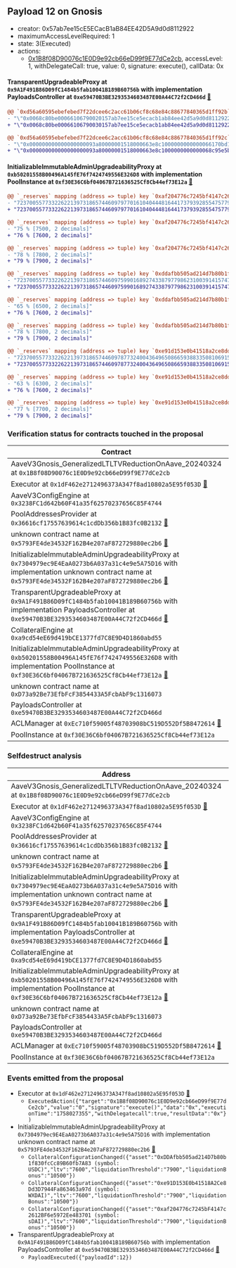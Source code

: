 ## Payload 12 on Gnosis

- creator: 0x57ab7ee15cE5ECacB1aB84EE42D5A9d0d8112922
- maximumAccessLevelRequired: 1
- state: 3(Executed)
- actions:
  - [0x1B8f08D90076c1E0D9e92cb66eD99f9E77dCe2cb](https://gnosisscan.io/tx/0x1B8f08D90076c1E0D9e92cb66eD99f9E77dCe2cb), accessLevel: 1, withDelegateCall: true, value: 0, signature: execute(), callData: 0x

#### TransparentUpgradeableProxy at `0x9A1F491B86D09fC1484b5fab10041B189B60756b` with implementation PayloadsController at `0xe59470B3BE3293534603487E00A44C72f2CD466d` [:ghost:](https://github.com/bgd-labs/aave-address-book  "GovernanceV3Gnosis.PAYLOADS_CONTROLLER")

```diff
@@ `0xd56a60595ebefebed7f22dcee6c2acc61b06cf8c68e84c88677840365d1ff92b` raw  @@
- "\"0x0068c80be00066106790020157ab7ee15ce5ecacb1ab84ee42d5a9d0d8112922\""
+ "\"0x0068c80be00066106790030157ab7ee15ce5ecacb1ab84ee42d5a9d0d8112922\""

@@ `0xd56a60595ebefebed7f22dcee6c2acc61b06cf8c68e84c88677840365d1ff92c` raw  @@
- "\"0x000000000000000000093a80000001518000663e8c1000000000000066170bd1\""
+ "\"0x000000000000000000093a80000001518000663e8c1000000000000068c95e5b\""

```
#### InitializableImmutableAdminUpgradeabilityProxy at `0xb50201558B00496A145fE76f7424749556E326D8` with implementation PoolInstance at `0xf30E36C6bf04067B721636525Cf8Cb44ef73E12a` [:ghost:](https://github.com/bgd-labs/aave-address-book  "AaveV3Gnosis.POOL")

```diff
@@ `_reserves` mapping (address => tuple) key `0xaf204776c7245bf4147c2612bf6e5972ee483701`.configuration.data @@
- "7237005577332262213973186574460979770161040444816441737939285547577964502348"
+ "7237005577332262213973186574460979770161040444816441737939285547577971056048"

@@ `_reserves` mapping (address => tuple) key `0xaf204776c7245bf4147c2612bf6e5972ee483701`.configuration.ltv @@
- "75 % [7500, 2 decimals]"
+ "76 % [7600, 2 decimals]"

@@ `_reserves` mapping (address => tuple) key `0xaf204776c7245bf4147c2612bf6e5972ee483701`.configuration.liquidationThreshold @@
- "78 % [7800, 2 decimals]"
+ "79 % [7900, 2 decimals]"

@@ `_reserves` mapping (address => tuple) key `0xddafbb505ad214d7b80b1f830fccc89b60fb7a83`.configuration.data @@
- "7237005577332262213973186574460975990168927433879779862310039141574728227172"
+ "7237005577332262213973186574460975990168927433879779862310039141574734781872"

@@ `_reserves` mapping (address => tuple) key `0xddafbb505ad214d7b80b1f830fccc89b60fb7a83`.configuration.ltv @@
- "65 % [6500, 2 decimals]"
+ "76 % [7600, 2 decimals]"

@@ `_reserves` mapping (address => tuple) key `0xddafbb505ad214d7b80b1f830fccc89b60fb7a83`.configuration.liquidationThreshold @@
- "78 % [7800, 2 decimals]"
+ "79 % [7900, 2 decimals]"

@@ `_reserves` mapping (address => tuple) key `0xe91d153e0b41518a2ce8dd3d7944fa863463a97d`.configuration.data @@
- "7237005577332262213973186574460978773240043649650866593883350810691554777244"
+ "7237005577332262213973186574460978773240043649650866593883350810691567885744"

@@ `_reserves` mapping (address => tuple) key `0xe91d153e0b41518a2ce8dd3d7944fa863463a97d`.configuration.ltv @@
- "63 % [6300, 2 decimals]"
+ "76 % [7600, 2 decimals]"

@@ `_reserves` mapping (address => tuple) key `0xe91d153e0b41518a2ce8dd3d7944fa863463a97d`.configuration.liquidationThreshold @@
- "77 % [7700, 2 decimals]"
+ "79 % [7900, 2 decimals]"

```
### Verification status for contracts touched in the proposal

| Contract | Status |
|---------|------------|
| AaveV3Gnosis_GeneralizedLTLTVReductionOnAave_20240324 at `0x1B8f08D90076c1E0D9e92cb66eD99f9E77dCe2cb` | Contract |
| Executor at `0x1dF462e2712496373A347f8ad10802a5E95f053D` [:ghost:](https://github.com/bgd-labs/aave-address-book  "AaveV3Gnosis.ACL_ADMIN") | Contract |
| AaveV3ConfigEngine at `0x3238FC1d642b60F41a35f62570237656C85F4744` | Contract |
| PoolAddressesProvider at `0x36616cf17557639614c1cdDb356b1B83fc0B2132` [:ghost:](https://github.com/bgd-labs/aave-address-book  "AaveV3Gnosis.POOL_ADDRESSES_PROVIDER") | Contract |
| unknown contract name at `0x5793FE4de34532F162B4e207aF872729880ec2b6` [:ghost:](https://github.com/bgd-labs/aave-address-book  "AaveV3Gnosis.POOL_CONFIGURATOR_IMPL") | Contract |
| InitializableImmutableAdminUpgradeabilityProxy at `0x7304979ec9E4EaA0273b6A037a31c4e9e5A75D16` with implementation unknown contract name at `0x5793FE4de34532F162B4e207aF872729880ec2b6` [:ghost:](https://github.com/bgd-labs/aave-address-book  "AaveV3Gnosis.POOL_CONFIGURATOR") | Contract |
| TransparentUpgradeableProxy at `0x9A1F491B86D09fC1484b5fab10041B189B60756b` with implementation PayloadsController at `0xe59470B3BE3293534603487E00A44C72f2CD466d` [:ghost:](https://github.com/bgd-labs/aave-address-book  "GovernanceV3Gnosis.PAYLOADS_CONTROLLER") | Contract |
| CollateralEngine at `0xa9cd54eE69d419bCE1377fd7C8E9D4D1860abd55` | Contract |
| InitializableImmutableAdminUpgradeabilityProxy at `0xb50201558B00496A145fE76f7424749556E326D8` with implementation PoolInstance at `0xf30E36C6bf04067B721636525Cf8Cb44ef73E12a` [:ghost:](https://github.com/bgd-labs/aave-address-book  "AaveV3Gnosis.POOL") | Contract |
| unknown contract name at `0xD73a92Be73EfbFcF3854433A5FcbAbF9c1316073` | EOA |
| PayloadsController at `0xe59470B3BE3293534603487E00A44C72f2CD466d` | Contract |
| ACLManager at `0xEc710f59005f48703908bC519D552Df5B8472614` [:ghost:](https://github.com/bgd-labs/aave-address-book  "AaveV3Gnosis.ACL_MANAGER") | Contract |
| PoolInstance at `0xf30E36C6bf04067B721636525Cf8Cb44ef73E12a` | Contract |

### Selfdestruct analysis

| Address | Result |
|---------|------------|
| AaveV3Gnosis_GeneralizedLTLTVReductionOnAave_20240324 at `0x1B8f08D90076c1E0D9e92cb66eD99f9E77dCe2cb` | DelegateCall |
| Executor at `0x1dF462e2712496373A347f8ad10802a5E95f053D` [:ghost:](https://github.com/bgd-labs/aave-address-book  "AaveV3Gnosis.ACL_ADMIN") | DelegateCall |
| AaveV3ConfigEngine at `0x3238FC1d642b60F41a35f62570237656C85F4744` | DelegateCall |
| PoolAddressesProvider at `0x36616cf17557639614c1cdDb356b1B83fc0B2132` [:ghost:](https://github.com/bgd-labs/aave-address-book  "AaveV3Gnosis.POOL_ADDRESSES_PROVIDER") | DelegateCall |
| unknown contract name at `0x5793FE4de34532F162B4e207aF872729880ec2b6` [:ghost:](https://github.com/bgd-labs/aave-address-book  "AaveV3Gnosis.POOL_CONFIGURATOR_IMPL") | DelegateCall |
| InitializableImmutableAdminUpgradeabilityProxy at `0x7304979ec9E4EaA0273b6A037a31c4e9e5A75D16` with implementation unknown contract name at `0x5793FE4de34532F162B4e207aF872729880ec2b6` [:ghost:](https://github.com/bgd-labs/aave-address-book  "AaveV3Gnosis.POOL_CONFIGURATOR") | DelegateCall |
| TransparentUpgradeableProxy at `0x9A1F491B86D09fC1484b5fab10041B189B60756b` with implementation PayloadsController at `0xe59470B3BE3293534603487E00A44C72f2CD466d` [:ghost:](https://github.com/bgd-labs/aave-address-book  "GovernanceV3Gnosis.PAYLOADS_CONTROLLER") | DelegateCall |
| CollateralEngine at `0xa9cd54eE69d419bCE1377fd7C8E9D4D1860abd55` | Safe |
| InitializableImmutableAdminUpgradeabilityProxy at `0xb50201558B00496A145fE76f7424749556E326D8` with implementation PoolInstance at `0xf30E36C6bf04067B721636525Cf8Cb44ef73E12a` [:ghost:](https://github.com/bgd-labs/aave-address-book  "AaveV3Gnosis.POOL") | DelegateCall |
| unknown contract name at `0xD73a92Be73EfbFcF3854433A5FcbAbF9c1316073` | Empty |
| PayloadsController at `0xe59470B3BE3293534603487E00A44C72f2CD466d` | Safe |
| ACLManager at `0xEc710f59005f48703908bC519D552Df5B8472614` [:ghost:](https://github.com/bgd-labs/aave-address-book  "AaveV3Gnosis.ACL_MANAGER") | Safe |
| PoolInstance at `0xf30E36C6bf04067B721636525Cf8Cb44ef73E12a` | DelegateCall |

### Events emitted from the proposal

- Executor at `0x1dF462e2712496373A347f8ad10802a5E95f053D` [:ghost:](https://github.com/bgd-labs/aave-address-book  "AaveV3Gnosis.ACL_ADMIN")
  - `ExecutedAction({"target":"0x1B8f08D90076c1E0D9e92cb66eD99f9E77dCe2cb","value":"0","signature":"execute()","data":"0x","executionTime":"1758027355","withDelegatecall":true,"resultData":"0x"})`
- InitializableImmutableAdminUpgradeabilityProxy at `0x7304979ec9E4EaA0273b6A037a31c4e9e5A75D16` with implementation unknown contract name at `0x5793FE4de34532F162B4e207aF872729880ec2b6` [:ghost:](https://github.com/bgd-labs/aave-address-book  "AaveV3Gnosis.POOL_CONFIGURATOR")
  - `CollateralConfigurationChanged({"asset":"0xDDAfbb505ad214D7b80b1f830fcCc89B60fb7A83 (symbol: USDC)","ltv":"7600","liquidationThreshold":"7900","liquidationBonus":"10500"})`
  - `CollateralConfigurationChanged({"asset":"0xe91D153E0b41518A2Ce8Dd3D7944Fa863463a97d (symbol: WXDAI)","ltv":"7600","liquidationThreshold":"7900","liquidationBonus":"10500"})`
  - `CollateralConfigurationChanged({"asset":"0xaf204776c7245bF4147c2612BF6e5972Ee483701 (symbol: sDAI)","ltv":"7600","liquidationThreshold":"7900","liquidationBonus":"10500"})`
- TransparentUpgradeableProxy at `0x9A1F491B86D09fC1484b5fab10041B189B60756b` with implementation PayloadsController at `0xe59470B3BE3293534603487E00A44C72f2CD466d` [:ghost:](https://github.com/bgd-labs/aave-address-book  "GovernanceV3Gnosis.PAYLOADS_CONTROLLER")
  - `PayloadExecuted({"payloadId":12})`

